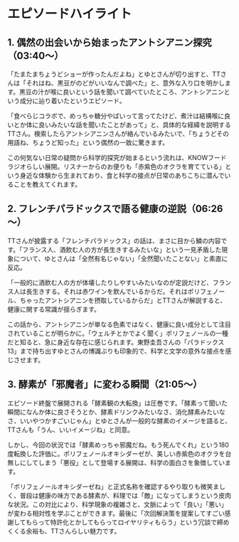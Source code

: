 # エピソードハイライト

## 1. 偶然の出会いから始まったアントシアニン探究（03:40～）

「たまたまちょうどショーが作ったんだよね」とゆとさんが切り出すと、TTさんは「それはね、黒豆がのどがいいなんで調べた」と、意外な入り口を明かします。黒豆の汁が喉に良いという話を聞いて調べていたところ、アントシアニンという成分に辿り着いたというエピソード。

「食べらじコラボで、めっちゃ糖分やばいって言ってたけど、煮汁は結構喉に良いとか体に良いみたいな話を聞いたことがあって」と、具体的な経緯を説明するTTさん。検索したらアントシアニンさんが絡んでいるみたいで、「ちょうどその用語ね、ちょうど知った」という偶然の一致に驚きます。

この何気ない日常の疑問から科学的探究が始まるという流れは、KNOWフードラジオらしい展開。リスナーからのお便りも「赤紫色のオクラを育てている」という身近な体験から生まれており、食と科学の接点が日常のあちこちに潜んでいることを教えてくれます。

## 2. フレンチパラドックスで語る健康の逆説（06:26～）

TTさんが披露する「フレンチパラドックス」の話は、まさに目から鱗の内容です。「フランス人、酒飲む人の方が長生きするみたいな」という一見矛盾した現象について、ゆとさんは「全然有名じゃない」「全然聞いたことない」と素直に反応。

「一般的に酒飲む人の方が体壊したりしやすいみたいなのが定説だけど、フランス人は長生きする。それは赤ワインを飲んでいるからだ。それはポリフェノール、ちゃったアントシアニンを摂取しているからだ」とTTさんが解説すると、健康に関する常識が揺らぎます。

この話から、アントシアニンが単なる色素ではなく、健康に良い成分として注目されていることが明らかに。「ウェルチとかでよく聞く」ポリフェノールの一種だと知ると、急に身近な存在に感じられます。東野圭吾さんの「パラドックス13」まで持ち出すゆとさんの博識ぶりも印象的で、科学と文学の意外な接点を感じさせます。

## 3. 酵素が「邪魔者」に変わる瞬間（21:05～）

エピソード終盤で展開される「酵素観の大転換」は圧巻です。「酵素って聞いた瞬間になんか体に良さそうとか、酵素ドリンクみたいなさ、消化酵素みたいなさ、いいやつかすごいじゃん」とゆとさんが一般的な酵素のイメージを語ると、TTさんも「うん、いいイメージね」と同意。

しかし、今回の状況では「酵素めっちゃ邪魔だね。もう死んでくれ」という180度転換した評価に。ポリフェノールオキシダーゼが、美しい赤紫色のオクラを台無しにしてしまう「悪役」として登場する展開は、科学の面白さを象徴しています。

「ポリフェノールオキシダーゼね」と正式名称を確認するやり取りも微笑ましく、普段は健康の味方である酵素が、料理では「敵」になってしまうという皮肉な状況。この対比により、科学現象の複雑さと、文脈によって「良い」「悪い」が変わる相対性を学ぶことができます。最後に「次回解決策を提案してすごい感謝してもらって特許化とかしてもらってロイヤリティもらう」という冗談で締めくくる余裕も、TTさんらしい魅力です。